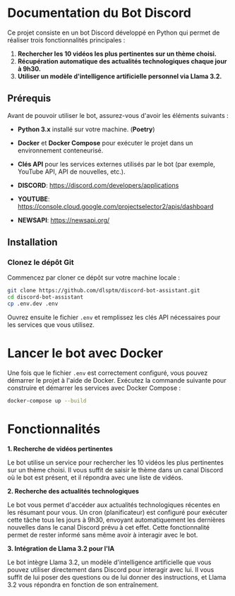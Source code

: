 # Documentation du Bot Discord

Ce projet consiste en un bot Discord développé en Python qui permet de réaliser trois fonctionnalités principales :

1. **Rechercher les 10 vidéos les plus pertinentes sur un thème choisi.**
2. **Récupération automatique des actualités technologiques chaque jour à 9h30.**
3. **Utiliser un modèle d'intelligence artificielle personnel via Llama 3.2.**

## Prérequis

Avant de pouvoir utiliser le bot, assurez-vous d'avoir les éléments suivants :

- **Python 3.x** installé sur votre machine. (**Poetry**)
- **Docker** et **Docker Compose** pour exécuter le projet dans un environnement conteneurisé.
- **Clés API** pour les services externes utilisés par le bot (par exemple, YouTube API, API de nouvelles, etc.).


- **DISCORD**: https://discord.com/developers/applications
- **YOUTUBE**: https://console.cloud.google.com/projectselector2/apis/dashboard
- **NEWSAPI**: https://newsapi.org/


## Installation

### Clonez le dépôt Git

Commencez par cloner ce dépôt sur votre machine locale :

```bash
git clone https://github.com/dlsptm/discord-bot-assistant.git
cd discord-bot-assistant
cp .env.dev .env
```

Ouvrez ensuite le fichier `.env` et remplissez les clés API nécessaires pour les services que vous utilisez.


# Lancer le bot avec Docker

Une fois que le fichier `.env` est correctement configuré, vous pouvez démarrer le projet à l'aide de Docker.
Exécutez la commande suivante pour construire et démarrer les services avec Docker Compose :

```bash
docker-compose up --build
```

# Fonctionnalités

**1. Recherche de vidéos pertinentes**

Le bot utilise un service pour rechercher les 10 vidéos les plus pertinentes sur un thème choisi. Il vous suffit de saisir le thème dans un canal Discord où le bot est présent, et il répondra avec une liste de vidéos.

**2. Recherche des actualités technologiques**

Le bot vous permet d'accéder aux actualités technologiques récentes en les résumant pour vous.
Un cron (planificateur) est configuré pour exécuter cette tâche tous les jours à 9h30, envoyant automatiquement les dernières nouvelles dans le canal Discord prévu à cet effet.
Cette fonctionnalité permet de rester informé sans même avoir à interagir avec le bot.

**3. Intégration de Llama 3.2 pour l'IA**

Le bot intègre Llama 3.2, un modèle d'intelligence artificielle que vous pouvez utiliser directement dans Discord pour interagir avec lui. Il vous suffit de lui poser des questions ou de lui donner des instructions, et Llama 3.2 vous répondra en fonction de son entraînement.


